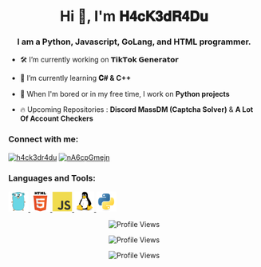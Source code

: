 <h1 align="center">Hi 👋, I'm 𝐇𝟒𝐜𝐊𝟑𝐝𝐑𝟒𝐃𝐮</h1>
<h3 align="center">I am a Python, Javascript, GoLang, and HTML programmer.</h3>

- 🛠️ I’m currently working on **𝗧𝗶𝗸𝗧𝗼𝗸 𝗚𝗲𝗻𝗲𝗿𝗮𝘁𝗼𝗿**

- 🌱 I’m currently learning **𝐂# & C++**

- 🚀 When I'm bored or in my free time, I work on **Python projects**

- 🔥 Upcoming Repositories : **Discord MassDM (Captcha Solver)** & **A Lot Of Account Checkers**

<h3 align="left">Connect with me:</h3>
<p align="left">
<a href="https://www.youtube.com/c/h4ck3dr4du" target="blank"><img align="center" src="https://raw.githubusercontent.com/rahuldkjain/github-profile-readme-generator/master/src/images/icons/Social/youtube.svg" alt="h4ck3dr4du" height="30" width="40" /></a>
<a href="https://discord.gg/nA6cpGmejn" target="blank"><img align="center" src="https://raw.githubusercontent.com/rahuldkjain/github-profile-readme-generator/master/src/images/icons/Social/discord.svg" alt="nA6cpGmejn" height="30" width="40" /></a>
</p>

<h3 align="left">Languages and Tools:</h3>
<p align="left"> <a href="https://golang.org" target="_blank" rel="noreferrer"> <img src="https://raw.githubusercontent.com/devicons/devicon/master/icons/go/go-original.svg" alt="go" width="40" height="40"/> </a> <a href="https://www.w3.org/html/" target="_blank" rel="noreferrer"> <img src="https://raw.githubusercontent.com/devicons/devicon/master/icons/html5/html5-original-wordmark.svg" alt="html5" width="40" height="40"/> </a> <a href="https://developer.mozilla.org/en-US/docs/Web/JavaScript" target="_blank" rel="noreferrer"> <img src="https://raw.githubusercontent.com/devicons/devicon/master/icons/javascript/javascript-original.svg" alt="javascript" width="40" height="40"/> </a> <a href="https://www.linux.org/" target="_blank" rel="noreferrer"> <img src="https://raw.githubusercontent.com/devicons/devicon/master/icons/linux/linux-original.svg" alt="linux" width="40" height="40"/> </a> <a href="https://www.python.org" target="_blank" rel="noreferrer"> <img src="https://raw.githubusercontent.com/devicons/devicon/master/icons/python/python-original.svg" alt="python" width="40" height="40"/> </a> </p>

<p align="center">
  <img src="https://api.visitorbadge.io/api/VisitorHit?user=H4cK3dR4Du&countColorcountColor&countColor=%23FF0000" alt="Profile Views">
</p>
<p align="center">
  <img src="https://img.shields.io/github/followers/H4cK3dR4Du?color=FF0000&style=for-the-badge&logo=github&label=Follow" alt="Profile Views">
</p>
<p align="center">
  <img src="https://img.shields.io/github/stars/H4cK3dR4Du?color=FF0000&style=for-the-badge&logo=github&label=Star" alt="Profile Views">
</p>
